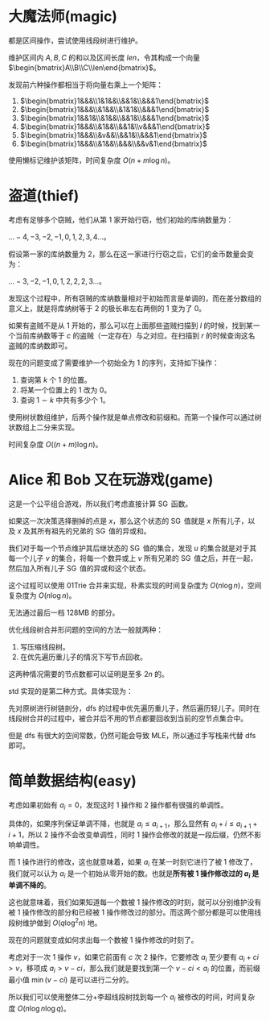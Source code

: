 # 大魔法师(magic)

都是区间操作，尝试使用线段树进行维护。

维护区间内 $A,B,C$ 的和以及区间长度 $len$，令其构成一个向量 $\begin{bmatrix}A\\B\\C\\len\end{bmatrix}$。

发现前六种操作都相当于将向量右乘上一个矩阵：

1. $\begin{bmatrix}1&&&\\1&1&&\\&&1&\\&&&1\end{bmatrix}$
2. $\begin{bmatrix}1&&&\\&1&&\\&1&1&\\&&&1\end{bmatrix}$
3. $\begin{bmatrix}1&&1&\\&1&&\\&&1&\\&&&1\end{bmatrix}$
4. $\begin{bmatrix}1&&&\\&1&&\\&&1&\\v&&&1\end{bmatrix}$
5. $\begin{bmatrix}1&&&\\&v&&\\&&1&\\&&&1\end{bmatrix}$
6. $\begin{bmatrix}1&&&\\&1&&\\&&&\\&&v&1\end{bmatrix}$

使用懒标记维护该矩阵，时间复杂度 $O(n+m\log n)$。

# 盗道(thief)

考虑有足够多个窃贼，他们从第 $1$ 家开始行窃，他们初始的库纳数量为：

$\dots -4,-3,-2,-1,0,1,2,3,4\dots$。

假设第一家的库纳数量为 $2$，那么在这一家进行行窃之后，它们的金币数量会变为：

$\dots -3,-2,-1,0,1,2,2,2,3\dots$。

发现这个过程中，所有窃贼的库纳数量相对于初始而言是单调的，而在差分数组的意义上，就是将库纳树等于 $2$ 的极长串左右两侧的 $1$ 变为了 $0$。

如果有盗贼不是从 $1$ 开始的，那么可以在上面那些盗贼扫描到 $l$ 的时候，找到某一个当前库纳数等于 $c$ 的盗贼（一定存在）与之对应。在扫描到 $r$ 的时候查询这名盗贼的库纳数即可。

现在的问题变成了需要维护一个初始全为 $1$ 的序列，支持如下操作：
1. 查询第 $k$ 个 $1$ 的位置。
2. 将某一个位置上的 $1$ 改为 $0$。
3. 查询 $1\sim k$ 中共有多少个 $1$。

使用树状数组维护，后两个操作就是单点修改和前缀和。而第一个操作可以通过树状数组上二分来实现。

时间复杂度 $O((n+m)\log n)$。

# Alice 和 Bob 又在玩游戏(game)

这是一个公平组合游戏，所以我们考虑直接计算 $\operatorname{SG}$ 函数。

如果这一次决策选择删掉的点是 $x$，那么这个状态的 $\operatorname{SG}$ 值就是 $x$ 所有儿子，以及 $x$ 及其所有祖先的兄弟的 $\operatorname{SG}$ 值的异或和。

我们对于每一个节点维护其后继状态的 $\operatorname{SG}$ 值的集合，发现 $u$ 的集合就是对于其每一个儿子 $v$ 的集合，将每一个数异或上 $v$ 所有兄弟的 $\operatorname{SG}$ 值之后，并在一起，然后加入所有儿子 $\operatorname{SG}$ 值的异或和这个状态。

这个过程可以使用 01Trie 合并来实现，朴素实现的时间复杂度为 $O(n\log n)$，空间复杂度为 $O(n\log n)$。

无法通过最后一档 128MB 的部分。

优化线段树合并形问题的空间的方法一般就两种：
1. 写压缩线段树。
2. 在优先遍历重儿子的情况下写节点回收。

这两种情况需要的节点数都可以证明是至多 $2n$ 的。

std 实现的是第二种方式。具体实现为：

先对原树进行树链剖分，dfs 的过程中优先遍历重儿子，然后遍历轻儿子。同时在线段树合并的过程中，被合并后不用的节点都要回收到当前的空节点集合中。

但是 dfs 有很大的空间常数，仍然可能会导致 MLE，所以通过手写栈来代替 dfs 即可。

# 简单数据结构(easy)

考虑如果初始有 $a_i=0$，发现这时 $1$ 操作和 $2$ 操作都有很强的单调性。

具体的，如果序列保证单调不降，也就是 $a_i\le a_{i+1}$，那么显然有 $a_i+i\le a_{i+1}+i+1$，所以 $2$ 操作不会改变单调性，同时 $1$ 操作会修改的就是一段后缀，仍然不影响单调性。

而 $1$ 操作进行的修改，这也就意味着，如果 $a_i$ 在某一时刻它进行了被 $1$ 修改了，我们就可以认为 $a_i$ 是一个初始从零开始的数。也就是**所有被 $1$ 操作修改过的 $a_i$ 是单调不降的**。

这也就意味着，我们如果知道每一个数被 $1$ 操作修改的时刻，就可以分别维护没有被 $1$ 操作修改的部分和已经被 $1$ 操作修改过的部分。而这两个部分都是可以使用线段树维护做到 $O(q\log^2n)$ 地。

现在的问题就变成如何求出每一个数被 $1$ 操作修改的时刻了。

考虑对于一次 $1$ 操作 $v$，如果它前面有 $c$ 次 $2$ 操作，它要修改 $a_i$ 至少要有 $a_i+ci>v$，移项成 $a_i>v-ci$，那么我们就是要找到第一个 $v-ci<a_i$ 的位置，而前缀最小值 $\min(v-ci)$ 是可以进行二分的。

所以我们可以使用整体二分+李超线段树找到每一个 $a_i$ 被修改的时间，时间复杂度 $O(n\log n\log q)$。